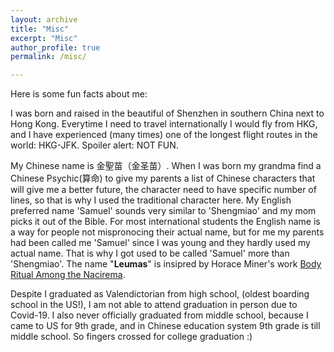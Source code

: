 ```yaml
---
layout: archive
title: "Misc"
excerpt: "Misc"
author_profile: true
permalink: /misc/

---
```

Here is some fun facts about me:

I was born and raised in the beautiful of Shenzhen in southern China next to Hong Kong. Everytime I need to travel internationally I would fly from HKG, and I have experienced (many times) one of the longest flight routes in the world: HKG-JFK. Spoiler alert: NOT FUN.

My Chinese name is 金聖苗（金圣苗）. When I was born my grandma find a Chinese Psychic(算命) to give my parents a list of Chinese characters that will give me a better future, the character need to have specific number of lines, so that is why I used the traditional character here. My English preferred name 'Samuel' sounds very similar to 'Shengmiao' and my mom picks it out of the Bible. For most international students the English name is a way for people not mispronocing their actual name, but for me my parents had been called me 'Samuel' since I was young and they hardly used my actual name. That is why I got used to be called 'Samuel' more than 'Shengmiao'. The name "$\textbf{Leumas}$" is insipred by Horace Miner's work [Body Ritual Among the Nacirema](https://www.sfu.ca/~palys/Miner-1956-BodyRitualAmongTheNacirema.pdf).

Despite I graduated as Valendictorian from high school, (oldest boarding school in the US!), I am not able to attend graduation in person due to Covid-19. I also never officially graduated from middle school, because I came to US for 9th grade, and in Chinese education system 9th grade is till middle school. So fingers crossed for college graduation :)

